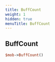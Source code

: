 ```yaml
---
title: BuffCount
weight: 1
hidden: true
menuTitle: BuffCount
---
```

## BuffCount
```perl
$mob->BuffCount()
```